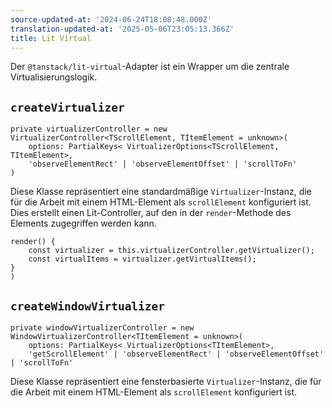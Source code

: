 ```yaml
---
source-updated-at: '2024-06-24T18:08:48.000Z'
translation-updated-at: '2025-05-06T23:05:13.366Z'
title: Lit Virtual
---
```

Der `@tanstack/lit-virtual`-Adapter ist ein Wrapper um die zentrale Virtualisierungslogik.

## `createVirtualizer`

```tsx
private virtualizerController = new VirtualizerController<TScrollElement, TItemElement = unknown>(
    options: PartialKeys< VirtualizerOptions<TScrollElement, TItemElement>,
    'observeElementRect' | 'observeElementOffset' | 'scrollToFn'
)
```

Diese Klasse repräsentiert eine standardmäßige `Virtualizer`-Instanz, die für die Arbeit mit einem HTML-Element als `scrollElement` konfiguriert ist.  
Dies erstellt einen Lit-Controller, auf den in der `render`-Methode des Elements zugegriffen werden kann.

```tsx
render() {
    const virtualizer = this.virtualizerController.getVirtualizer();
    const virtualItems = virtualizer.getVirtualItems();
} 
)
```

## `createWindowVirtualizer`

```tsx
private windowVirtualizerController = new WindowVirtualizerController<TItemElement = unknown>(
    options: PartialKeys< VirtualizerOptions<TItemElement>,
    'getScrollElement' | 'observeElementRect' | 'observeElementOffset' | 'scrollToFn'
```

Diese Klasse repräsentiert eine fensterbasierte `Virtualizer`-Instanz, die für die Arbeit mit einem HTML-Element als `scrollElement` konfiguriert ist.
